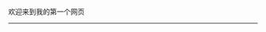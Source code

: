 <html>
<head>
 欢迎来到我的第一个网页<hr/>
 <style>  
      body{
          background-image: url(.QQ图片20191216150112.jpg);
      }
  <style/>
</head>
<body>
 <h1>
   这里是Cylana的第一个网页呀哈哈哈
 </h1>
 <p>
   我一定会继续努力，永不放弃哒
 </p>
</body>
</html>
